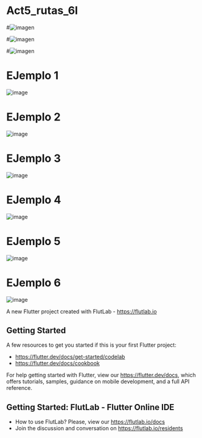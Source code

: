 # Act5_rutas_6I

#![imagen](https://github.com/user-attachments/assets/f589b794-7302-4426-9585-adcf73ed1b17)

#![imagen](https://github.com/user-attachments/assets/1614eb54-25e4-48ac-ae88-1809374a94fb)

#![imagen](https://github.com/user-attachments/assets/9d6737b8-59c9-483a-b36e-93a5664ffe95)

# EJemplo 1
![image](https://github.com/user-attachments/assets/1f2e2ffb-c544-4fad-9f0e-fec01c744078)

# EJemplo 2
![image](https://github.com/user-attachments/assets/5a70e5e6-f385-465b-83e3-a6e3add95f32)

# EJemplo 3
![image](https://github.com/user-attachments/assets/9b1ae278-13b2-4a69-91b0-6d8b5cb08419)

# EJemplo 4
![image](https://github.com/user-attachments/assets/e8f28134-14da-4186-be9a-a5d8444b35bb)

# EJemplo 5
![image](https://github.com/user-attachments/assets/5f89ce6a-b99e-4ff6-b87b-a83b3d6e5d7c)

# EJemplo 6
![image](https://github.com/user-attachments/assets/90688290-cfcd-412a-86a7-798a1acac8df)

A new Flutter project created with FlutLab - https://flutlab.io

## Getting Started

A few resources to get you started if this is your first Flutter project:

- https://flutter.dev/docs/get-started/codelab
- https://flutter.dev/docs/cookbook

For help getting started with Flutter, view our
https://flutter.dev/docs, which offers tutorials,
samples, guidance on mobile development, and a full API reference.

## Getting Started: FlutLab - Flutter Online IDE

- How to use FlutLab? Please, view our https://flutlab.io/docs
- Join the discussion and conversation on https://flutlab.io/residents
